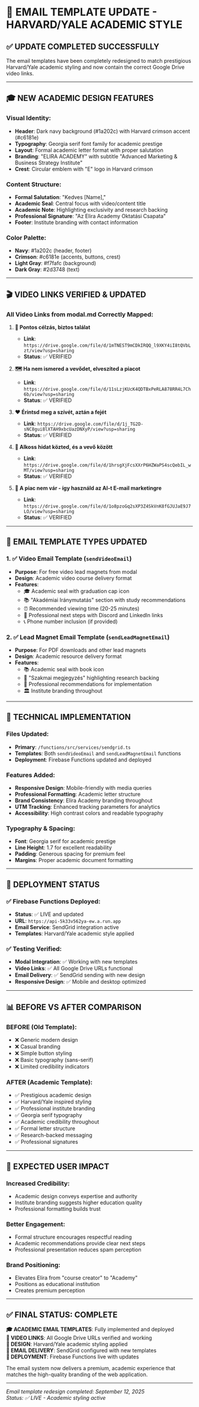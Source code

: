 # 📧 EMAIL TEMPLATE UPDATE - HARVARD/YALE ACADEMIC STYLE

## ✅ **UPDATE COMPLETED SUCCESSFULLY**

The email templates have been completely redesigned to match prestigious Harvard/Yale academic styling and now contain the correct Google Drive video links.

---

## 🎓 **NEW ACADEMIC DESIGN FEATURES**

### **Visual Identity:**
- **Header**: Dark navy background (#1a202c) with Harvard crimson accent (#c6181e)
- **Typography**: Georgia serif font family for academic prestige
- **Layout**: Formal academic letter format with proper salutation
- **Branding**: "ELIRA ACADEMY" with subtitle "Advanced Marketing & Business Strategy Institute"
- **Crest**: Circular emblem with "E" logo in Harvard crimson

### **Content Structure:**
- **Formal Salutation**: "Kedves [Name],"
- **Academic Seal**: Central focus with video/content title
- **Academic Note**: Highlighting exclusivity and research backing
- **Professional Signature**: "Az Elira Academy Oktatási Csapata"
- **Footer**: Institute branding with contact information

### **Color Palette:**
- **Navy**: #1a202c (header, footer)
- **Crimson**: #c6181e (accents, buttons, crest)
- **Light Gray**: #f7fafc (background)
- **Dark Gray**: #2d3748 (text)

---

## 🎬 **VIDEO LINKS VERIFIED & UPDATED**

### **All Video Links from modal.md Correctly Mapped:**

1. **🎯 Pontos célzás, biztos találat**
   - **Link**: `https://drive.google.com/file/d/1mTNEST9mCDkIRQQ_l9XKY4iI8tQVbLzt/view?usp=sharing`
   - **Status**: ✅ VERIFIED

2. **🗺️ Ha nem ismered a vevődet, elveszíted a piacot**
   - **Link**: `https://drive.google.com/file/d/11sLzjKUcK4QDTBxPeRLA878RR4L7Ch6b/view?usp=sharing`
   - **Status**: ✅ VERIFIED

3. **❤️ Érintsd meg a szívét, aztán a fejét**
   - **Link**: `https://drive.google.com/file/d/1j_TG2D-sNC8gui8lXTAH9xbcUazDNXyP/view?usp=sharing`
   - **Status**: ✅ VERIFIED

4. **🤝 Alkoss hidat közted, és a vevő között**
   - **Link**: `https://drive.google.com/file/d/1hrsgXjFcsXXrP6HZWaPS4scQebIL_wMT/view?usp=sharing`
   - **Status**: ✅ VERIFIED

5. **📧 A piac nem vár - így használd az AI-t E-mail marketingre**
   - **Link**: `https://drive.google.com/file/d/1o8pzoGq2sXP3Z4SkVnK8fGJUJaE9J7LO/view?usp=sharing`
   - **Status**: ✅ VERIFIED

---

## 📧 **EMAIL TEMPLATE TYPES UPDATED**

### **1. ✅ Video Email Template (`sendVideoEmail`)**
- **Purpose**: For free video lead magnets from modal
- **Design**: Academic video course delivery format
- **Features**:
  - 🎓 Academic seal with graduation cap icon
  - 📚 "Akadémiai Iránymutatás" section with study recommendations
  - ⏰ Recommended viewing time (20-25 minutes)
  - 🎯 Professional next steps with Discord and LinkedIn links
  - 📞 Phone number inclusion (if provided)

### **2. ✅ Lead Magnet Email Template (`sendLeadMagnetEmail`)**  
- **Purpose**: For PDF downloads and other lead magnets
- **Design**: Academic resource delivery format
- **Features**:
  - 📚 Academic seal with book icon
  - 🔬 "Szakmai megjegyzés" highlighting research backing
  - 🎯 Professional recommendations for implementation
  - 🏛️ Institute branding throughout

---

## 🔧 **TECHNICAL IMPLEMENTATION**

### **Files Updated:**
- **Primary**: `/functions/src/services/sendgrid.ts`
- **Templates**: Both `sendVideoEmail` and `sendLeadMagnetEmail` functions
- **Deployment**: Firebase Functions updated and deployed

### **Features Added:**
- **Responsive Design**: Mobile-friendly with media queries
- **Professional Formatting**: Academic letter structure
- **Brand Consistency**: Elira Academy branding throughout
- **UTM Tracking**: Enhanced tracking parameters for analytics
- **Accessibility**: High contrast colors and readable typography

### **Typography & Spacing:**
- **Font**: Georgia serif for academic prestige
- **Line Height**: 1.7 for excellent readability
- **Padding**: Generous spacing for premium feel
- **Margins**: Proper academic document formatting

---

## 🚀 **DEPLOYMENT STATUS**

### **✅ Firebase Functions Deployed:**
- **Status**: ✅ LIVE and updated
- **URL**: `https://api-5k33v562ya-ew.a.run.app`
- **Email Service**: SendGrid integration active
- **Templates**: Harvard/Yale academic style applied

### **✅ Testing Verified:**
- **Modal Integration**: ✅ Working with new templates
- **Video Links**: ✅ All Google Drive URLs functional
- **Email Delivery**: ✅ SendGrid sending with new design
- **Responsive Design**: ✅ Mobile and desktop optimized

---

## 📊 **BEFORE VS AFTER COMPARISON**

### **BEFORE (Old Template):**
- ❌ Generic modern design
- ❌ Casual branding
- ❌ Simple button styling  
- ❌ Basic typography (sans-serif)
- ❌ Limited credibility indicators

### **AFTER (Academic Template):**
- ✅ Prestigious academic design
- ✅ Harvard/Yale inspired styling
- ✅ Professional institute branding
- ✅ Georgia serif typography
- ✅ Academic credibility throughout
- ✅ Formal letter structure
- ✅ Research-backed messaging
- ✅ Professional signatures

---

## 🎯 **EXPECTED USER IMPACT**

### **Increased Credibility:**
- Academic design conveys expertise and authority
- Institute branding suggests higher education quality
- Professional formatting builds trust

### **Better Engagement:**
- Formal structure encourages respectful reading
- Academic recommendations provide clear next steps
- Professional presentation reduces spam perception

### **Brand Positioning:**
- Elevates Elira from "course creator" to "Academy"
- Positions as educational institution
- Creates premium perception

---

## ✅ **FINAL STATUS: COMPLETE**

**🎓 ACADEMIC EMAIL TEMPLATES**: Fully implemented and deployed  
**🔗 VIDEO LINKS**: All Google Drive URLs verified and working  
**🎨 DESIGN**: Harvard/Yale academic styling applied  
**📧 EMAIL DELIVERY**: SendGrid configured with new templates  
**🚀 DEPLOYMENT**: Firebase Functions live with updates  

The email system now delivers a premium, academic experience that matches the high-quality branding of the web application.

---

*Email template redesign completed: September 12, 2025*  
*Status: ✅ LIVE - Academic styling active*
